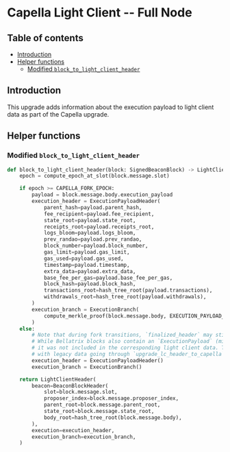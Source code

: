 # Capella Light Client -- Full Node

## Table of contents

<!-- TOC -->
<!-- START doctoc generated TOC please keep comment here to allow auto update -->
<!-- DON'T EDIT THIS SECTION, INSTEAD RE-RUN doctoc TO UPDATE -->

- [Introduction](#introduction)
- [Helper functions](#helper-functions)
  - [Modified `block_to_light_client_header`](#modified-block_to_light_client_header)

<!-- END doctoc generated TOC please keep comment here to allow auto update -->
<!-- /TOC -->

## Introduction

This upgrade adds information about the execution payload to light client data as part of the Capella upgrade.

## Helper functions

### Modified `block_to_light_client_header`

```python
def block_to_light_client_header(block: SignedBeaconBlock) -> LightClientHeader:
    epoch = compute_epoch_at_slot(block.message.slot)

    if epoch >= CAPELLA_FORK_EPOCH:
        payload = block.message.body.execution_payload
        execution_header = ExecutionPayloadHeader(
            parent_hash=payload.parent_hash,
            fee_recipient=payload.fee_recipient,
            state_root=payload.state_root,
            receipts_root=payload.receipts_root,
            logs_bloom=payload.logs_bloom,
            prev_randao=payload.prev_randao,
            block_number=payload.block_number,
            gas_limit=payload.gas_limit,
            gas_used=payload.gas_used,
            timestamp=payload.timestamp,
            extra_data=payload.extra_data,
            base_fee_per_gas=payload.base_fee_per_gas,
            block_hash=payload.block_hash,
            transactions_root=hash_tree_root(payload.transactions),
            withdrawals_root=hash_tree_root(payload.withdrawals),
        )
        execution_branch = ExecutionBranch(
            compute_merkle_proof(block.message.body, EXECUTION_PAYLOAD_GINDEX)
        )
    else:
        # Note that during fork transitions, `finalized_header` may still point to earlier forks.
        # While Bellatrix blocks also contain an `ExecutionPayload` (minus `withdrawals_root`),
        # it was not included in the corresponding light client data. To ensure compatibility
        # with legacy data going through `upgrade_lc_header_to_capella`, leave out execution data.
        execution_header = ExecutionPayloadHeader()
        execution_branch = ExecutionBranch()

    return LightClientHeader(
        beacon=BeaconBlockHeader(
            slot=block.message.slot,
            proposer_index=block.message.proposer_index,
            parent_root=block.message.parent_root,
            state_root=block.message.state_root,
            body_root=hash_tree_root(block.message.body),
        ),
        execution=execution_header,
        execution_branch=execution_branch,
    )
```

